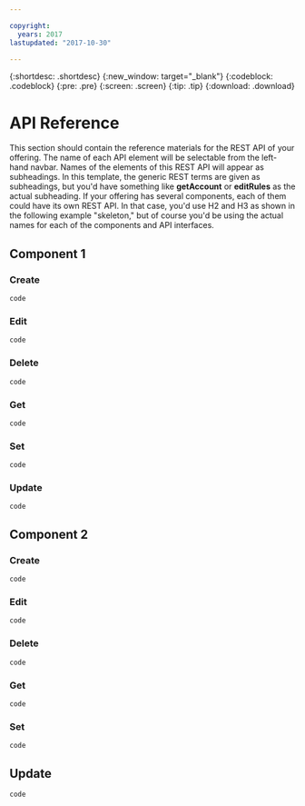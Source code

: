 ```yaml
---

copyright:
  years: 2017
lastupdated: "2017-10-30"

---
```


{:shortdesc: .shortdesc}
{:new_window: target="_blank"}
{:codeblock: .codeblock}
{:pre: .pre}
{:screen: .screen}
{:tip: .tip}
{:download: .download}

# API Reference

This section should contain the reference materials for the REST API of your offering. The name of each API element will be selectable from the left-hand navbar. Names of the elements of this REST API will appear as subheadings. In this template, the generic REST terms are given as subheadings, but you'd have something like **getAccount** or **editRules** as the actual subheading. If your offering has several components, each of them could have its own REST API. In that case, you'd use H2 and H3 as shown in the following example "skeleton," but of course you'd be using the actual names for each of the components and API interfaces. 

## Component 1
### Create
```
code
```
### Edit
```
code
```
### Delete
```
code
```
### Get
```
code
```
### Set
```
code
```
### Update
```
code
```

## Component 2
### Create
```
code
```
### Edit
```
code
```
### Delete
```
code
```
### Get
```
code
```
### Set
```
code
```
## Update
```
code
```